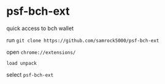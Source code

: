 # psf-bch-ext
quick access to bch wallet

run ```git clone https://github.com/samrock5000/psf-bch-ext```

open ```chrome://extensions/``` 

 ```load unpack```
 
 select ```psf-bch-ext```

